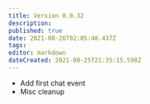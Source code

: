 ```yaml
---
title: Version 0.0.32
description: 
published: true
date: 2021-08-26T02:05:48.437Z
tags: 
editor: markdown
dateCreated: 2021-08-25T21:35:15.598Z
---
```


* Add first chat event
* Misc cleanup